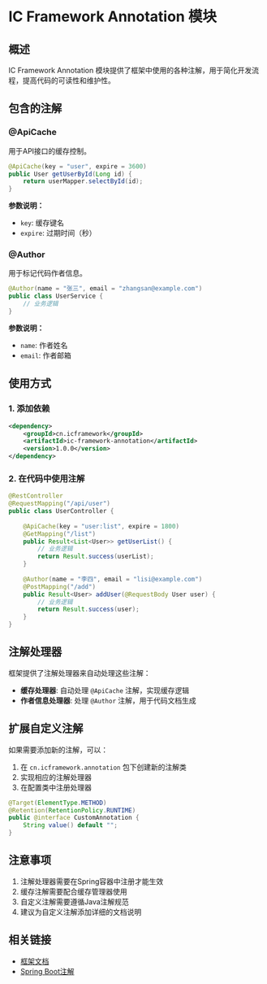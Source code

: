 # IC Framework Annotation 模块

## 概述

IC Framework Annotation 模块提供了框架中使用的各种注解，用于简化开发流程，提高代码的可读性和维护性。

## 包含的注解

### @ApiCache
用于API接口的缓存控制。

```java
@ApiCache(key = "user", expire = 3600)
public User getUserById(Long id) {
    return userMapper.selectById(id);
}
```

**参数说明：**
- `key`: 缓存键名
- `expire`: 过期时间（秒）

### @Author
用于标记代码作者信息。

```java
@Author(name = "张三", email = "zhangsan@example.com")
public class UserService {
    // 业务逻辑
}
```

**参数说明：**
- `name`: 作者姓名
- `email`: 作者邮箱

## 使用方式

### 1. 添加依赖

```xml
<dependency>
    <groupId>cn.icframework</groupId>
    <artifactId>ic-framework-annotation</artifactId>
    <version>1.0.0</version>
</dependency>
```

### 2. 在代码中使用注解

```java
@RestController
@RequestMapping("/api/user")
public class UserController {
    
    @ApiCache(key = "user:list", expire = 1800)
    @GetMapping("/list")
    public Result<List<User>> getUserList() {
        // 业务逻辑
        return Result.success(userList);
    }
    
    @Author(name = "李四", email = "lisi@example.com")
    @PostMapping("/add")
    public Result<User> addUser(@RequestBody User user) {
        // 业务逻辑
        return Result.success(user);
    }
}
```

## 注解处理器

框架提供了注解处理器来自动处理这些注解：

- **缓存处理器**: 自动处理 `@ApiCache` 注解，实现缓存逻辑
- **作者信息处理器**: 处理 `@Author` 注解，用于代码文档生成

## 扩展自定义注解

如果需要添加新的注解，可以：

1. 在 `cn.icframework.annotation` 包下创建新的注解类
2. 实现相应的注解处理器
3. 在配置类中注册处理器

```java
@Target(ElementType.METHOD)
@Retention(RetentionPolicy.RUNTIME)
public @interface CustomAnnotation {
    String value() default "";
}
```

## 注意事项

1. 注解处理器需要在Spring容器中注册才能生效
2. 缓存注解需要配合缓存管理器使用
3. 自定义注解需要遵循Java注解规范
4. 建议为自定义注解添加详细的文档说明

## 相关链接

- [框架文档](https://icframework.chinahg.top)
- [Spring Boot注解](https://docs.spring.io/spring-boot/docs/current/reference/html/spring-boot-features.html#boot-features-annotation-processing) 